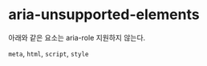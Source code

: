 # aria-unsupported-elements

아래와 같은 요소는 aria-role 지원하지 않는다.

`meta`, `html`, `script`, `style`

<meta> <style role aria-checked>